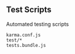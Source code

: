 Test Scripts
------------
Automated testing scripts

```match
karma.conf.js
test/*
tests.bundle.js
```

[icon]: fa://fa-check/#ff8505
